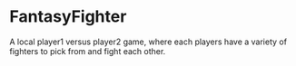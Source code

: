 # FantasyFighter
A local player1 versus player2 game, where each players have a variety of fighters to pick from and fight each other.
